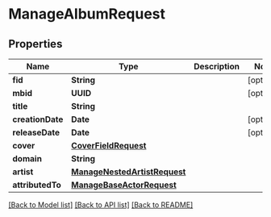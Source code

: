 # ManageAlbumRequest

## Properties
Name | Type | Description | Notes
------------ | ------------- | ------------- | -------------
**fid** | **String** |  | [optional] 
**mbid** | **UUID** |  | [optional] 
**title** | **String** |  | 
**creationDate** | **Date** |  | [optional] 
**releaseDate** | **Date** |  | [optional] 
**cover** | [**CoverFieldRequest**](CoverFieldRequest.md) |  | 
**domain** | **String** |  | 
**artist** | [**ManageNestedArtistRequest**](ManageNestedArtistRequest.md) |  | 
**attributedTo** | [**ManageBaseActorRequest**](ManageBaseActorRequest.md) |  | 

[[Back to Model list]](../README.md#documentation-for-models) [[Back to API list]](../README.md#documentation-for-api-endpoints) [[Back to README]](../README.md)


